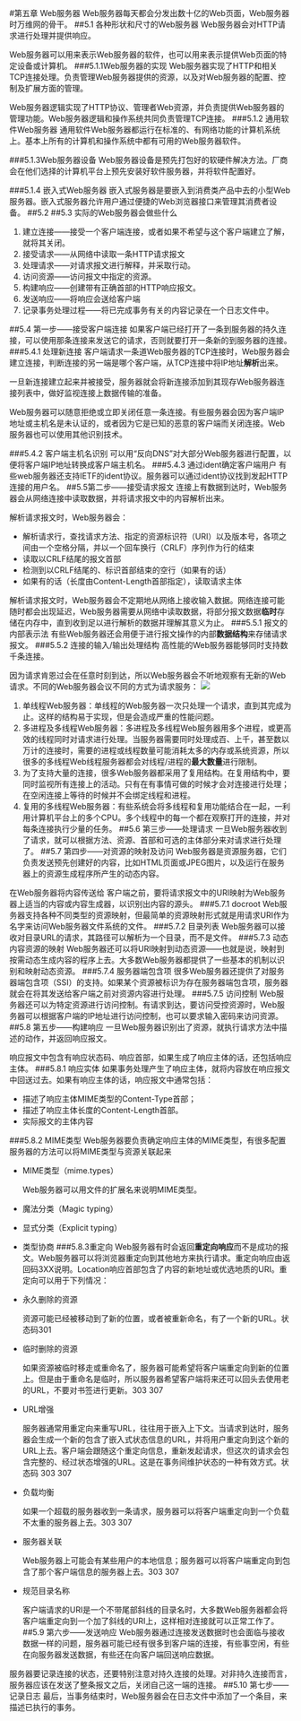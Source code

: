 #第五章 Web服务器
Web服务器每天都会分发出数十亿的Web页面，Web服务器时万维网的骨干。
##5.1 各种形状和尺寸的Web服务器
Web服务器会对HTTP请求进行处理并提供响应。

Web服务器可以用来表示Web服务器的软件，也可以用来表示提供Web页面的特定设备或计算机。
###5.1.1Web服务器的实现
Web服务器实现了HTTP和相关TCP连接处理。负责管理Web服务器提供的资源，以及对Web服务器的配置、控制及扩展方面的管理。

Web服务器逻辑实现了HTTP协议、管理者Web资源，并负责提供Web服务器的管理功能。Web服务器逻辑和操作系统共同负责管理TCP连接。
###5.1.2 通用软件Web服务器
通用软件Web服务器都运行在标准的、有网络功能的计算机系统上。基本上所有的计算机和操作系统中都有可用的Web服务器软件。

###5.1.3Web服务器设备
Web服务器设备是预先打包好的软硬件解决方法。厂商会在他们选择的计算机平台上预先安装好软件服务器，并将软件配置好。

###5.1.4 嵌入式Web服务器
嵌入式服务器是要嵌入到消费类产品中去的小型Web服务器。嵌入式服务器允许用户通过便捷的Web浏览器接口来管理其消费者设备。
##5.2
##5.3 实际的Web服务器会做些什么
1. 建立连接——接受一个客户端连接，或者如果不希望与这个客户端建立了解，就将其关闭。
2. 接受请求——从网络中读取一条HTTP请求报文
3. 处理请求——对请求报文进行解释，并采取行动。
4. 访问资源——访问报文中指定的资源。
5. 构建响应——创建带有正确首部的HTTP响应报文。
6. 发送响应——将响应会送给客户端
7. 记录事务处理过程——将已完成事务有关的内容记录在一个日志文件中。

##5.4 第一步——接受客户端连接
如果客户端已经打开了一条到服务器的持久连接，可以使用那条连接来发送它的请求，否则就要打开一条新的到服务器的连接。
###5.4.1 处理新连接
客户端请求一条道Web服务器的TCP连接时，Web服务器会建立连接，判断连接的另一端是哪个客户端，从TCP连接中将IP地址**解析**出来。

一旦新连接建立起来并被接受，服务器就会将新连接添加到其现存Web服务器连接列表中，做好监视连接上数据传输的准备。

Web服务器可以随意拒绝或立即关闭任意一条连接。有些服务器会因为客户端IP地址或主机名是未认证的，或者因为它是已知的恶意的客户端而关闭连接。Web服务器也可以使用其他识别技术。

###5.4.2 客户端主机名识别
可以用“反向DNS”对大部分Web服务器进行配置，以便将客户端IP地址转换成客户端主机名。
###5.4.3 通过ident确定客户端用户
有些web服务器还支持IETF的ident协议。服务器可以通过ident协议找到发起HTTP连接的用户名。
##5.5第二步——接受请求报文
连接上有数据到达时，Web服务器会从网络连接中读取数据，并将请求报文中的内容解析出来。

解析请求报文时，Web服务器会：

- 解析请求行，查找请求方法、指定的资源标识符（URI）以及版本号，各项之间由一个空格分隔，并以一个回车换行（CRLF）序列作为行的结束
- 读取以CRLF结尾的报文首部
- 检测到以CRLF结尾的、标识首部结束的空行（如果有的话）
- 如果有的话（长度由Content-Length首部指定），读取请求主体

解析请求报文时，Web服务器会不定期地从网络上接收输入数据。网络连接可能随时都会出现延迟，Web服务器需要从网络中读取数据，将部分报文数据**临时**存储在内存中，直到收到足以进行解析的数据并理解其意义为止。
###5.5.1 报文的内部表示法
有些Web服务器还会用便于进行报文操作的内部**数据结构**来存储请求报文。
###5.5.2 连接的输入/输出处理结构
高性能的Web服务器能够同时支持数千条连接。

因为请求肯恩过会在任意时刻到达，所以Web服务器会不听地观察有无新的Web请求。不同的Web服务器会议不同的方式为请求服务：
![](https://i.imgur.com/1BhIdOI.png)

1. 单线程Web服务器：单线程的Web服务器一次只处理一个请求，直到其完成为止。这样的结构易于实现，但是会造成严重的性能问题。
2. 多进程及多线程Web服务器：多进程及多线程Web服务器用多个进程，或更高效的线程同时对请求进行处理。当服务器需要同时处理成百、上千，甚至数以万计的连接时，需要的进程或线程数量可能消耗太多的内存或系统资源，所以很多的多线程Web线程服务器都会对线程/进程的**最大数量**进行限制。
3. 为了支持大量的连接，很多Web服务器都采用了复用结构。在复用结构中，要同时监视所有连接上的活动。只有在有事情可做的时候才会对连接进行处理；在空闲连接上等待的时候并不会绑定线程和进程。
4. 复用的多线程Web服务器：有些系统会将多线程和复用功能结合在一起，一利用计算机平台上的多个CPU。多个线程中的每一个都在观察打开的连接，并对每条连接执行少量的任务。
##5.6 第三步——处理请求
一旦Web服务器收到了请求，就可以根据方法、资源、首部和可选的主体部分来对请求进行处理了。
##5.7 第四步——对资源的映射及访问
Web服务器是资源服务器，它们负责发送预先创建好的内容，比如HTML页面或JPEG图片，以及运行在服务器上的资源生成程序所产生的动态内容。

在Web服务器将内容传送给 客户端之前，要将请求报文中的URI映射为Web服务器上适当的内容或内容生成器，以识别出内容的源头。
###5.7.1 docroot
Web服务器支持各种不同类型的资源映射，但最简单的资源映射形式就是用请求URI作为名字来访问Web服务器文件系统的文件。
###5.7.2 目录列表
Web服务器可以接收对目录URL的请求，其路径可以解析为一个目录，而不是文件。
###5.7.3 动态内容资源的映射
Web服务器还可以将URI映射到动态资源——也就是说，映射到按需动态生成内容的程序上去。大多数Web服务器都提供了一些基本的机制以识别和映射动态资源。
###5.7.4 服务器端包含项
很多Web服务器还提供了对服务器端包含项（SSI）的支持。如果某个资源被标识为存在服务器端包含项，服务器就会在将其发送给客户端之前对资源内容进行处理。
###5.7.5 访问控制
Web服务器还可以为特定资源进行访问控制。有请求到达，要访问受控资源时，Web服务器可以根据客户端的IP地址进行访问控制，也可以要求输入密码来访问资源。
##5.8 第五步——构建响应
一旦Web服务器识别出了资源，就执行请求方法中描述的动作，并返回响应报文。

响应报文中包含有响应状态码、响应首部，如果生成了响应主体的话，还包括响应主体。
###5.8.1 响应实体
如果事务处理产生了响应主体，就将内容放在响应报文中回送过去。如果有响应主体的话，响应报文中通常包括：

- 描述了响应主体MIME类型的Content-Type首部；
- 描述了响应主体长度的Content-Length首部。
- 实际报文的主体内容

###5.8.2 MIME类型
Web服务器要负责确定响应主体的MIME类型，有很多配置服务器的方法可以将MIME类型与资源关联起来

- MIME类型（mime.types）

	Web服务器可以用文件的扩展名来说明MIME类型。

- 魔法分类（Magic typing）
- 显式分类（Explicit typing）
- 类型协商
###5.8.3重定向
Web服务器有时会返回**重定向响应**而不是成功的报文。Web服务器可以将浏览器重定向到其他地方来执行请求。重定向响应由返回码3XX说明。Location响应首部包含了内容的新地址或优选地质的URI。重定向可以用于下列情况：

- 永久删除的资源

	资源可能已经被移动到了新的位置，或者被重新命名，有了一个新的URL。状态码301
- 临时删除的资源

	如果资源被临时移走或重命名了，服务器可能希望将客户端重定向到新的位置上。但是由于重命名是临时，所以服务器希望客户端将来还可以回头去使用老的URL，不要对书签进行更新。303 307

- URL增强

	服务器通常用重定向来重写URL，往往用于嵌入上下文。当请求到达时，服务器会生成一个新的包含了嵌入式状态信息的URL，并将用户重定向到这个新的URL上去。客户端会跟随这个重定向信息，重新发起请求，但这次的请求会包含完整的、经过状态增强的URL。这是在事务间维护状态的一种有效方式。状态码 303 307

- 负载均衡

	如果一个超载的服务器收到一条请求，服务器可以将客户端重定向到一个负载不太重的服务器上去。303 307

- 服务器关联

	Web服务器上可能会有某些用户的本地信息；服务器可以将客户端重定向到包含了那个客户端信息的服务器上去。303 307

- 规范目录名称

	客户端请求的URI是一个不带尾部斜线的目录名时，大多数Web服务器都会将客户端重定向到一个加了斜线的URI上，这样相对连接就可以正常工作了。
##5.9 第六步——发送响应
Web服务器通过连接发送数据时也会面临与接收数据一样的问题，服务器可能已经有很多到客户端的连接，有些事空闲，有些在向服务器发送数据，有些还在向客户端回送响应数据。

服务器要记录连接的状态，还要特别注意对持久连接的处理。对非持久连接而言，服务器应该在发送了整条报文之后，关闭自己这一端的连接。
##5.10 第七步——记录日志
最后，当事务结束时，Web服务器会在日志文件中添加了一个条目，来描述已执行的事务。

